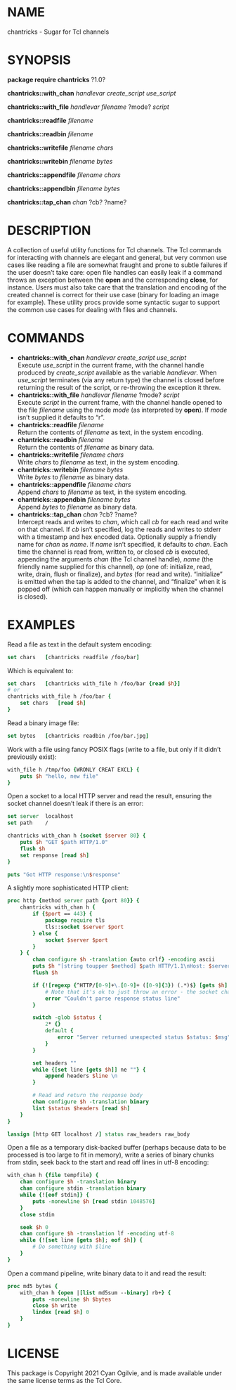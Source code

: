 # NAME

chantricks - Sugar for Tcl channels

# SYNOPSIS

**package require chantricks** ?1.0?

**chantricks::with\_chan** *handlevar* *create\_script* *use\_script*

**chantricks::with\_file** *handlevar* *filename* ?mode? *script*

**chantricks::readfile** *filename*

**chantricks::readbin** *filename*

**chantricks::writefile** *filename* *chars*

**chantricks::writebin** *filename* *bytes*

**chantricks::appendfile** *filename* *chars*

**chantricks::appendbin** *filename* *bytes*

**chantricks::tap\_chan** *chan* ?cb? ?name?

# DESCRIPTION

A collection of useful utility functions for Tcl channels. The Tcl
commands for interacting with channels are elegant and general, but very
common use cases like reading a file are somewhat fraught and prone to
subtle failures if the user doesn’t take care: open file handles can
easily leak if a command throws an exception between the **open** and
the corresponding **close**, for instance. Users must also take care
that the translation and encoding of the created channel is correct for
their use case (binary for loading an image for example). These utility
procs provide some syntactic sugar to support the common use cases for
dealing with files and channels.

# COMMANDS

  - **chantricks::with\_chan** *handlevar* *create\_script*
    *use\_script*  
    Execute *use\_script* in the current frame, with the channel handle
    produced by *create\_script* available as the variable *handlevar*.
    When *use\_script* terminates (via any return type) the channel is
    closed before returning the result of the script, or re-throwing the
    exception it threw.
  - **chantricks::with\_file** *handlevar* *filename* ?mode? *script*  
    Execute *script* in the current frame, with the channel handle
    opened to the file *filename* using the mode *mode* (as interpreted
    by **open**). If *mode* isn’t supplied it defaults to “r”.
  - **chantricks::readfile** *filename*  
    Return the contents of *filename* as text, in the system encoding.
  - **chantricks::readbin** *filename*  
    Return the contents of *filename* as binary data.
  - **chantricks::writefile** *filename* *chars*  
    Write *chars* to *filename* as text, in the system encoding.
  - **chantricks::writebin** *filename* *bytes*  
    Write *bytes* to *filename* as binary data.
  - **chantricks::appendfile** *filename* *chars*  
    Append *chars* to *filename* as text, in the system encoding.
  - **chantricks::appendbin** *filename* *bytes*  
    Append *bytes* to *filename* as binary data.
  - **chantricks::tap\_chan** *chan* ?cb? ?name?  
    Intercept reads and writes to *chan*, which call *cb* for each read
    and write on that channel. If *cb* isn’t specified, log the reads
    and writes to stderr with a timestamp and hex encoded data.
    Optionally supply a friendly name for *chan* as *name*. If *name*
    isn’t specified, it defaults to *chan*. Each time the channel is
    read from, written to, or closed *cb* is executed, appending the
    arguments *chan* (the Tcl channel handle), *name* (the friendly name
    supplied for this channel), *op* (one of: initialize, read, write,
    drain, flush or finalize), and *bytes* (for read and write).
    “initialize” is emitted when the tap is added to the channel, and
    “finalize” when it is popped off (which can happen manually or
    implicitly when the channel is closed).

# EXAMPLES

Read a file as text in the default system encoding:

``` tcl
set chars   [chantricks readfile /foo/bar]
```

Which is equivalent to:

``` tcl
set chars   [chantricks with_file h /foo/bar {read $h}]
# or
chantricks with_file h /foo/bar {
    set chars   [read $h]
}
```

Read a binary image file:

``` tcl
set bytes   [chantricks readbin /foo/bar.jpg]
```

Work with a file using fancy POSIX flags (write to a file, but only if
it didn’t previously exist):

``` tcl
with_file h /tmp/foo {WRONLY CREAT EXCL} {
    puts $h "hello, new file"
}
```

Open a socket to a local HTTP server and read the result, ensuring the
socket channel doesn’t leak if there is an error:

``` tcl
set server  localhost
set path    /

chantricks with_chan h {socket $server 80} {
    puts $h "GET $path HTTP/1.0"
    flush $h
    set response [read $h]
}

puts "Got HTTP response:\n$response"
```

A slightly more sophisticated HTTP client:

``` tcl
proc http {method server path {port 80}} {
    chantricks with_chan h {
        if {$port == 443} {
            package require tls
            tls::socket $server $port
        } else {
            socket $server $port
        }
    } {
        chan configure $h -translation {auto crlf} -encoding ascii
        puts $h "[string toupper $method] $path HTTP/1.1\nHost: $server\nConnection: close\n"
        flush $h

        if {![regexp {^HTTP/[0-9]+\.[0-9]+ ([0-9]{3}) (.*)$} [gets $h] - status msg} {
            # Note that it's ok to just throw an error - the socket channel will be closed
            error "Couldn't parse response status line"
        }

        switch -glob $status {
            2* {}
            default {
                error "Server returned unexpected status $status: $msg"
            }
        }

        set headers ""
        while {[set line [gets $h]] ne ""} {
            append headers $line \n
        }

        # Read and return the response body
        chan configure $h -translation binary
        list $status $headers [read $h]
    }
}

lassign [http GET localhost /] status raw_headers raw_body
```

Open a file as a temporary disk-backed buffer (perhaps because data to
be processed is too large to fit in memory), write a series of binary
chunks from stdin, seek back to the start and read off lines in utf-8
encoding:

``` tcl
with_chan h {file tempfile} {
    chan configure $h -translation binary
    chan configure stdin -translation binary
    while {![eof stdin]} {
        puts -nonewline $h [read stdin 1048576]
    }
    close stdin

    seek $h 0
    chan configure $h -translation lf -encoding utf-8
    while {![set line [gets $h]; eof $h]} {
        # Do something with $line
    }
}
```

Open a command pipeline, write binary data to it and read the result:

``` tcl
proc md5 bytes {
    with_chan h {open |[list md5sum --binary] rb+} {
        puts -nonewline $h $bytes
        close $h write
        lindex [read $h] 0
    }
}
```

# LICENSE

This package is Copyright 2021 Cyan Ogilvie, and is made available under
the same license terms as the Tcl Core.
